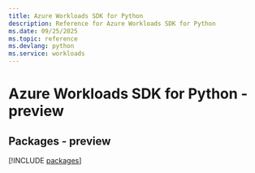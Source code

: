 ```yaml
---
title: Azure Workloads SDK for Python
description: Reference for Azure Workloads SDK for Python
ms.date: 09/25/2025
ms.topic: reference
ms.devlang: python
ms.service: workloads
---
```

# Azure Workloads SDK for Python - preview
## Packages - preview
[!INCLUDE [packages](workloads-index.md)]